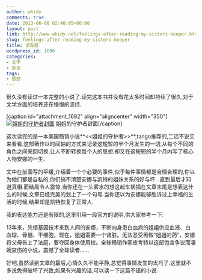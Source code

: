 ```yaml
---
author: whidy
comments: true
date: 2013-06-06 02:40:05+00:00
layout: post
link: http://www.whidy.net/feelings-after-reading-my-sisters-keeper.html
slug: feelings-after-reading-my-sisters-keeper
title: 读有感
wordpress_id: 1690
categories:
- 文学
- 杂谈
tags:
- 感想
---
```


很久没有读过一本完整的小说了.读完这本书并没有花太多时间却持续了很久,对于文学方面的培养还在慢慢的坚持.

[caption id="attachment_1692" align="aligncenter" width="350"][![姐姐的守护者封面](http://www.whidy.net/wp-content/uploads/2013/06/mysisterskeeper.jpg)](http://www.whidy.net/wp-content/uploads/2013/06/mysisterskeeper.jpg) 姐姐的守护者封面[/caption]

这次读完的是一本美国畅销小说**<<姐姐的守护者>>**,tango推荐的,二话不说买来看看.这部著作以时间轴的方式来记录这短暂的半个月发生的一切,从每个不同的角色之间来回切换,让人不断转换每个人的思想.却又在这短短的半个月内写了核心人物安娜的一生.

文中在前面写的平缓,介绍着一个个必要的事件,似乎每件事情都是合情合理的,你以为他们都是自私的,你们搞不清楚安娜与凯特的姐妹关系的好与坏...直到最后才知道真相.而结局令人震惊,当你还在一头雾水的想这起车祸插在文章末尾是想表达什么的时候,文章已经完美的划上了一个句号.当你还以为安娜能够胜诉过上幸福的生活的时候,结果却是凯特恢复了正常人.

我的表达能力还是有限的,这里引用一段官方的说明,供大家参考一下:

13年来，凭借基因技术来到人间的安娜，不断向身患白血病的姐姐供应血液、白血球、骨髓、干细胞，现在，姐姐需要一个肾脏。无法忍受再做“姐姐的药”，安娜将父母告上了法庭，要夺回身体使用权。全球畅销作家皮考特以这部饱含争议而凄婉哀伤的小说，震撼了全球读者……

好吧,虽然读到文章的最后,心情久久不能平静,总觉得事情发生的太巧了.这里就不多说免得破坏了兴致,如果有兴趣的话,可以读一下这篇不错的小说.
